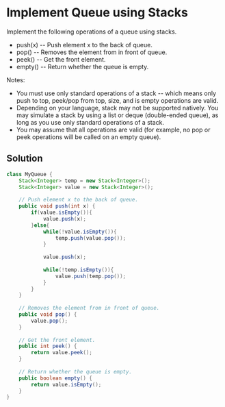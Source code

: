 # Implement Queue using Stacks

Implement the following operations of a queue using stacks.

+ push(x) -- Push element x to the back of queue.
+ pop() -- Removes the element from in front of queue.
+ peek() -- Get the front element.
+ empty() -- Return whether the queue is empty.

Notes:

+ You must use only standard operations of a stack -- which means only push to top, peek/pop from top, size, and is empty operations are valid.
+ Depending on your language, stack may not be supported natively. You may simulate a stack by using a list or deque (double-ended queue), as long as you use only standard operations of a stack.
+ You may assume that all operations are valid (for example, no pop or peek operations will be called on an empty queue).

## Solution

```java
class MyQueue {
    Stack<Integer> temp = new Stack<Integer>();
    Stack<Integer> value = new Stack<Integer>();
 
    // Push element x to the back of queue.
    public void push(int x) {
        if(value.isEmpty()){
            value.push(x);
        }else{
            while(!value.isEmpty()){
                temp.push(value.pop());
            }
 
            value.push(x);
 
            while(!temp.isEmpty()){
                value.push(temp.pop());
            }    
        }
    }
 
    // Removes the element from in front of queue.
    public void pop() {
        value.pop();
    }
 
    // Get the front element.
    public int peek() {
        return value.peek();
    }
 
    // Return whether the queue is empty.
    public boolean empty() {
        return value.isEmpty();
    }
}
```